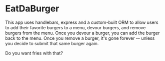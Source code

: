 # EatDaBurger

This app uses handlebars, express and a custom-built ORM to allow users to add their favorite burgers to a menu, devour burgers, and remove burgers from the menu. Once you devour a burger, you can add the burger back to the menu. Once you remove a burger, it's gone forever -- unless you decide to submit that same burger again. 

Do you want fries with that? 


